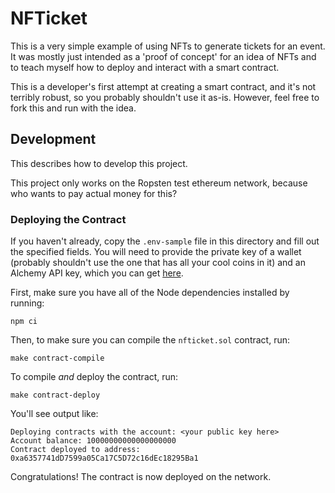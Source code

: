 # NFTicket

This is a very simple example of using NFTs to generate tickets for an event. It was mostly just intended as a 'proof of concept' for an idea of NFTs and to teach myself how to deploy and interact with a smart contract.

This is a developer's first attempt at creating a smart contract, and it's not terribly robust, so you probably shouldn't use it as-is. However, feel free to fork this and run with the idea.

## Development

This describes how to develop this project.

This project only works on the Ropsten test ethereum network, because who wants to pay actual money for this?

### Deploying the Contract

If you haven't already, copy the `.env-sample` file in this directory and fill out the specified fields. You will need to provide the private key of a wallet (probably shouldn't use the one that has all your cool coins in it) and an Alchemy API key, which you can get [here](https://docs.alchemy.com/docs/alchemy-quickstart-guide).

First, make sure you have all of the Node dependencies installed by running:

```
npm ci
```

Then, to make sure you can compile the `nfticket.sol` contract, run:

```
make contract-compile
```

To compile _and_ deploy the contract, run:

```
make contract-deploy
```

You'll see output like:

```
Deploying contracts with the account: <your public key here>
Account balance: 10000000000000000000
Contract deployed to address: 0xa6357741dD7599a05Ca17C5D72c16dEc18295Ba1
```

Congratulations! The contract is now deployed on the network.